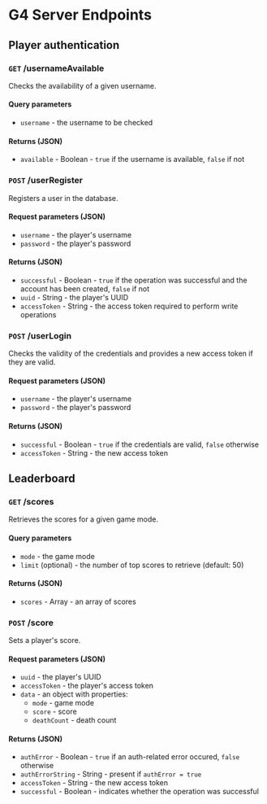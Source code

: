 # G4 Server Endpoints

## Player authentication

### `GET` /usernameAvailable
Checks the availability of a given username.

#### Query parameters
* `username` - the username to be checked

#### Returns (JSON)
* `available` - Boolean - `true` if the username is available, `false` if not

### `POST` /userRegister
Registers a user in the database.

#### Request parameters (JSON)
* `username` - the player's username
* `password` - the player's password

#### Returns (JSON)
* `successful` - Boolean - `true` if the operation was successful and the account has been created, `false` if not
* `uuid` - String - the player's UUID
* `accessToken` - String - the access token required to perform write operations

### `POST` /userLogin
Checks the validity of the credentials and provides a new access token if they are valid.

#### Request parameters (JSON)
* `username` - the player's username
* `password` - the player's password

#### Returns (JSON)
* `successful` - Boolean - `true` if the credentials are valid, `false` otherwise
* `accessToken` - String - the new access token

## Leaderboard

### `GET` /scores
Retrieves the scores for a given game mode.

#### Query parameters
* `mode` - the game mode
* `limit` (optional) - the number of top scores to retrieve (default: 50)

#### Returns (JSON)
* `scores` - Array - an array of scores

### `POST` /score
Sets a player's score.

#### Request parameters (JSON)
* `uuid` - the player's UUID
* `accessToken` - the player's access token
* `data` - an object with properties:
    * `mode` - game mode
    * `score` - score
    * `deathCount` - death count

#### Returns (JSON)
* `authError` - Boolean - `true` if an auth-related error occured, `false` otherwise
* `authErrorString` - String - present if `authError = true`
* `accessToken` - String - the new access token
* `successful` - Boolean - indicates whether the operation was successful